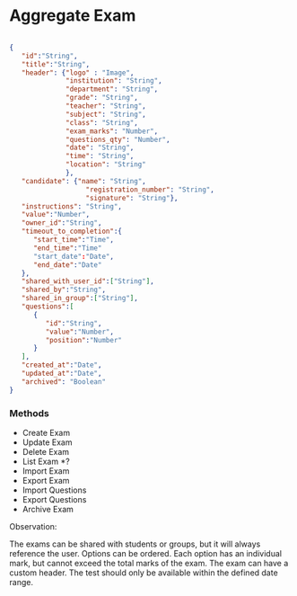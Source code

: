 # Aggregate Exam

```json

{
   "id":"String",
   "title":"String",
   "header": {"logo" : "Image",
              "institution": "String",
              "department": "String",
              "grade": "String",
              "teacher": "String",
              "subject": "String",
              "class": "String",
              "exam_marks": "Number",
              "questions_qty": "Number",
              "date": "String",
              "time": "String",
              "location": "String"
              },
   "candidate": {"name": "String",
                   "registration_number": "String",
                   "signature": "String"},
   "instructions": "String",
   "value":"Number",
   "owner_id":"String",
   "timeout_to_completion":{
      "start_time":"Time",
      "end_time":"Time"
      "start_date":"Date",
      "end_date":"Date"
   },
   "shared_with_user_id":["String"],
   "shared_by":"String",
   "shared_in_group":["String"],
   "questions":[
      {
         "id":"String",
         "value":"Number",
         "position":"Number"
      }
   ],
   "created_at":"Date",
   "updated_at":"Date",
   "archived": "Boolean"
}

```

### Methods

- Create Exam
- Update Exam
- Delete Exam
- List Exam *?
- Import Exam
- Export Exam
- Import Questions
- Export Questions
- Archive Exam

Observation:

The exams can be shared with students or groups, but it will always reference the user.
Options can be ordered.
Each option has an individual mark, but cannot exceed the total marks of the exam.
The exam can have a custom header.
The test should only be available within the defined date range.
